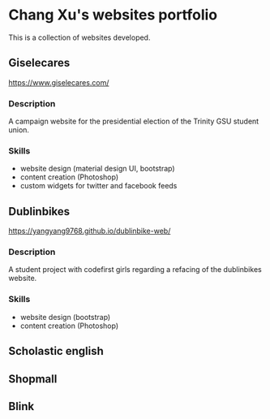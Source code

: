 # Chang Xu's websites portfolio

This is a collection of websites developed.

## Giselecares
https://www.giselecares.com/

### Description
A campaign website for the presidential election of the Trinity GSU student union.

### Skills
- website design (material design UI, bootstrap)
- content creation (Photoshop)
- custom widgets for twitter and facebook feeds

## Dublinbikes
https://yangyang9768.github.io/dublinbike-web/

### Description
A student project with codefirst girls regarding a refacing of the dublinbikes website.

### Skills
- website design (bootstrap)
- content creation (Photoshop)

## Scholastic english

## Shopmall

## Blink


